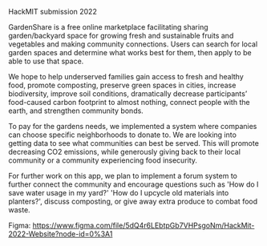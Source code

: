 HackMIT submission 2022

GardenShare is a free online marketplace facilitating sharing garden/backyard space for growing fresh and sustainable fruits and vegetables and making community connections. Users can search for local garden spaces and determine what works best for them, then apply to be able to use that space.

We hope to help underserved families gain access to fresh and healthy food, promote composting, preserve green spaces in cities, increase biodiversity, improve soil conditions, dramatically decrease participants’ food-caused carbon footprint to almost nothing, connect people with the earth, and strengthen community bonds.

To pay for the gardens needs, we implemented a system where companies can choose specific neighborhoods to donate to. We are looking into getting data to see what communities can best be served. This will promote decreasing CO2 emissions, while generously giving back to their local community or a community experiencing food insecurity.

For further work on this app, we plan to implement a forum system to further connect the community and encourage questions such as 'How do I save water usage in my yard?' 'How do I upcycle old materials into planters?', discuss composting, or give away extra produce to combat food waste.

Figma: https://www.figma.com/file/5dQ4r6LEbtpGb7VHPsgoNm/HackMit-2022-Website?node-id=0%3A1
